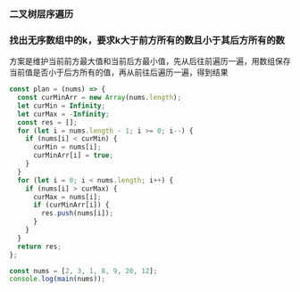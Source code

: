 ### 二叉树层序遍历

### 找出无序数组中的k，要求k大于前方所有的数且小于其后方所有的数

方案是维护当前前方最大值和当前后方最小值，先从后往前遍历一遍，用数组保存当前值是否小于后方所有的值，再从前往后遍历一遍，得到结果

```javascript
const plan = (nums) => {
  const curMinArr = new Array(nums.length);
  let curMin = Infinity;
  let curMax = -Infinity;
  const res = [];
  for (let i = nums.length - 1; i >= 0; i--) {
    if (nums[i] < curMin) {
      curMin = nums[i];
      curMinArr[i] = true;
    }
  }
  for (let i = 0; i < nums.length; i++) {
    if (nums[i] > curMax) {
      curMax = nums[i];
      if (curMinArr[i]) {
        res.push(nums[i]);
      }
    }
  }
  return res;
};

const nums = [2, 3, 1, 8, 9, 20, 12];
console.log(main(nums));

```

